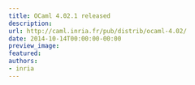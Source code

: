 ```yaml
---
title: OCaml 4.02.1 released
description:
url: http://caml.inria.fr/pub/distrib/ocaml-4.02/
date: 2014-10-14T00:00:00-00:00
preview_image:
featured:
authors:
- inria
---
```



